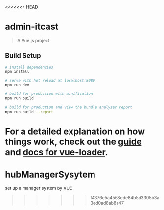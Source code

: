 <<<<<<< HEAD
# admin-itcast

> A Vue.js project

## Build Setup

``` bash
# install dependencies
npm install

# serve with hot reload at localhost:8080
npm run dev

# build for production with minification
npm run build

# build for production and view the bundle analyzer report
npm run build --report
```

For a detailed explanation on how things work, check out the [guide](http://vuejs-templates.github.io/webpack/) and [docs for vue-loader](http://vuejs.github.io/vue-loader).
=======
# hubManagerSysytem
set up a manager system by VUE 
>>>>>>> f4376e5a4568ede84b5d3305b3a3ed0ad8ab8a47
